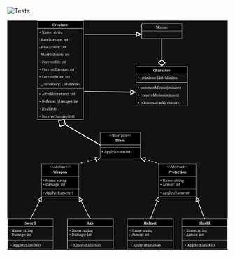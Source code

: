 ![Tests](https://github.com/alcinacarlos/PruebasPSP_alcinacarlos/actions/workflows/dotnet-desktop.yml/badge.svg)


![UML](https://github.com/alcinacarlos/PruebasPSP_alcinacarlos/blob/7cde107c3744d70797b39e3145c715ae8af1b97c/PruebasConC/images/PSPOOP-Page-2.drawio.png)
